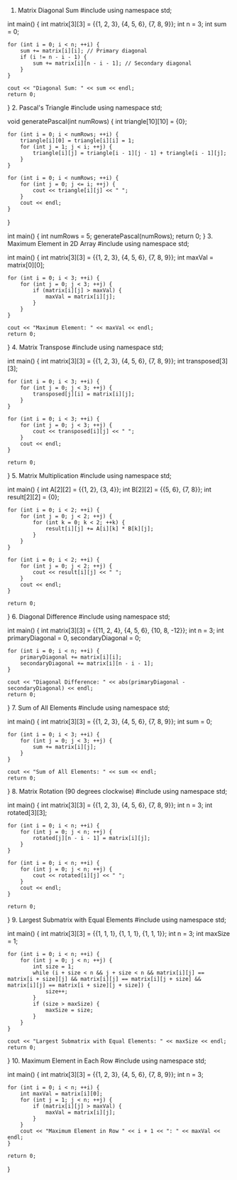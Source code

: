 1. Matrix Diagonal Sum
   #include <iostream>
   using namespace std;

int main() {
int matrix[3][3] = {{1, 2, 3}, {4, 5, 6}, {7, 8, 9}};
int n = 3;
int sum = 0;

    for (int i = 0; i < n; ++i) {
        sum += matrix[i][i]; // Primary diagonal
        if (i != n - i - 1) {
            sum += matrix[i][n - i - 1]; // Secondary diagonal
        }
    }

    cout << "Diagonal Sum: " << sum << endl;
    return 0;

} 2. Pascal's Triangle
#include <iostream>
using namespace std;

void generatePascal(int numRows) {
int triangle[10][10] = {0};

    for (int i = 0; i < numRows; ++i) {
        triangle[i][0] = triangle[i][i] = 1;
        for (int j = 1; j < i; ++j) {
            triangle[i][j] = triangle[i - 1][j - 1] + triangle[i - 1][j];
        }
    }

    for (int i = 0; i < numRows; ++i) {
        for (int j = 0; j <= i; ++j) {
            cout << triangle[i][j] << " ";
        }
        cout << endl;
    }

}

int main() {
int numRows = 5;
generatePascal(numRows);
return 0;
} 3. Maximum Element in 2D Array
#include <iostream>
using namespace std;

int main() {
int matrix[3][3] = {{1, 2, 3}, {4, 5, 6}, {7, 8, 9}};
int maxVal = matrix[0][0];

    for (int i = 0; i < 3; ++i) {
        for (int j = 0; j < 3; ++j) {
            if (matrix[i][j] > maxVal) {
                maxVal = matrix[i][j];
            }
        }
    }

    cout << "Maximum Element: " << maxVal << endl;
    return 0;

} 4. Matrix Transpose
#include <iostream>
using namespace std;

int main() {
int matrix[3][3] = {{1, 2, 3}, {4, 5, 6}, {7, 8, 9}};
int transposed[3][3];

    for (int i = 0; i < 3; ++i) {
        for (int j = 0; j < 3; ++j) {
            transposed[j][i] = matrix[i][j];
        }
    }

    for (int i = 0; i < 3; ++i) {
        for (int j = 0; j < 3; ++j) {
            cout << transposed[i][j] << " ";
        }
        cout << endl;
    }

    return 0;

} 5. Matrix Multiplication
#include <iostream>
using namespace std;

int main() {
int A[2][2] = {{1, 2}, {3, 4}};
int B[2][2] = {{5, 6}, {7, 8}};
int result[2][2] = {0};

    for (int i = 0; i < 2; ++i) {
        for (int j = 0; j < 2; ++j) {
            for (int k = 0; k < 2; ++k) {
                result[i][j] += A[i][k] * B[k][j];
            }
        }
    }

    for (int i = 0; i < 2; ++i) {
        for (int j = 0; j < 2; ++j) {
            cout << result[i][j] << " ";
        }
        cout << endl;
    }

    return 0;

} 6. Diagonal Difference
#include <iostream>
using namespace std;

int main() {
int matrix[3][3] = {{11, 2, 4}, {4, 5, 6}, {10, 8, -12}};
int n = 3;
int primaryDiagonal = 0, secondaryDiagonal = 0;

    for (int i = 0; i < n; ++i) {
        primaryDiagonal += matrix[i][i];
        secondaryDiagonal += matrix[i][n - i - 1];
    }

    cout << "Diagonal Difference: " << abs(primaryDiagonal - secondaryDiagonal) << endl;
    return 0;

} 7. Sum of All Elements
#include <iostream>
using namespace std;

int main() {
int matrix[3][3] = {{1, 2, 3}, {4, 5, 6}, {7, 8, 9}};
int sum = 0;

    for (int i = 0; i < 3; ++i) {
        for (int j = 0; j < 3; ++j) {
            sum += matrix[i][j];
        }
    }

    cout << "Sum of All Elements: " << sum << endl;
    return 0;

} 8. Matrix Rotation (90 degrees clockwise)
#include <iostream>
using namespace std;

int main() {
int matrix[3][3] = {{1, 2, 3}, {4, 5, 6}, {7, 8, 9}};
int n = 3;
int rotated[3][3];

    for (int i = 0; i < n; ++i) {
        for (int j = 0; j < n; ++j) {
            rotated[j][n - i - 1] = matrix[i][j];
        }
    }

    for (int i = 0; i < n; ++i) {
        for (int j = 0; j < n; ++j) {
            cout << rotated[i][j] << " ";
        }
        cout << endl;
    }

    return 0;

} 9. Largest Submatrix with Equal Elements
#include <iostream>
using namespace std;

int main() {
int matrix[3][3] = {{1, 1, 1}, {1, 1, 1}, {1, 1, 1}};
int n = 3;
int maxSize = 1;

    for (int i = 0; i < n; ++i) {
        for (int j = 0; j < n; ++j) {
            int size = 1;
            while (i + size < n && j + size < n && matrix[i][j] == matrix[i + size][j] && matrix[i][j] == matrix[i][j + size] && matrix[i][j] == matrix[i + size][j + size]) {
                size++;
            }
            if (size > maxSize) {
                maxSize = size;
            }
        }
    }

    cout << "Largest Submatrix with Equal Elements: " << maxSize << endl;
    return 0;

} 10. Maximum Element in Each Row
#include <iostream>
using namespace std;

int main() {
int matrix[3][3] = {{1, 2, 3}, {4, 5, 6}, {7, 8, 9}};
int n = 3;

    for (int i = 0; i < n; ++i) {
        int maxVal = matrix[i][0];
        for (int j = 1; j < n; ++j) {
            if (matrix[i][j] > maxVal) {
                maxVal = matrix[i][j];
            }
        }
        cout << "Maximum Element in Row " << i + 1 << ": " << maxVal << endl;
    }

    return 0;

}
